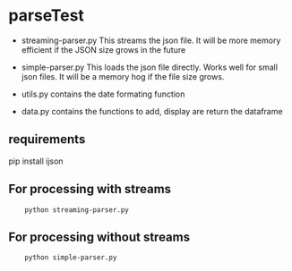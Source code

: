# parseTest

- streaming-parser.py 
	This streams the json file. It will be more memory efficient if the JSON size 
	grows in the future

- simple-parser.py
	This loads the json file directly. Works well for small json files. It will be 
	a memory hog if the file size grows.

- utils.py
	contains the date formating function

- data.py
	contains the functions to add, display are return the dataframe

## requirements
pip install ijson


## For processing with streams 
```
	python streaming-parser.py
```

## For processing without streams
```
	python simple-parser.py
```


